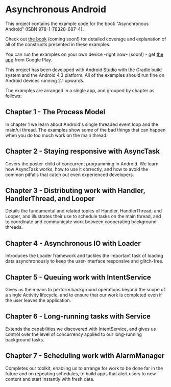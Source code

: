 Asynchronous Android
====================

This project contains the example code for the book "Asynchronous Android" (ISBN 978-1-78328-687-4).

Check out [the book](todo) (coming soon!) for detailed coverage and explanation of all of the constructs presented in these examples.

You can run the examples on your own device -right now- (soon!) - get [the app](todo) from Google Play.

This project has been developed with Android Studio with the Gradle build system and the Android 4.3 platform. All of the examples should run fine on Android devices running 2.1 upwards.

The examples are arranged in a single app, and grouped by chapter as follows:

Chapter 1 - The Process Model
-----------------------------
In chapter 1 we learn about Android's single threaded event loop and the main/ui thread. The examples show some of the bad things that can happen when you do too much work on the main thread.

Chapter 2 - Staying responsive with AsyncTask
---------------------
Covers the poster-child of concurrent programming in Android. We learn how AsyncTask works, how to use it correctly, and how to avoid the common pitfalls that catch out even experienced developers.
 
Chapter 3 - Distributing work with Handler, HandlerThread, and Looper
----------------------------------------------
Details the fundamental and related topics of Handler, HandlerThread, and Looper, and illustrates their use to schedule tasks on the main thread, and to coordinate and communicate work between cooperating background threads.
 
Chapter 4 - Asynchronous IO with Loader
---------------------------------------
Introduces the Loader framework and tackles the important task of loading data asynchronously to keep the user-interface responsive and glitch-free.
 
Chapter 5 - Queuing work with IntentService
-------------------------------------------
Gives us the means to perform background operations beyond the scope of a single Activity lifecycle, and to ensure that our work is completed even if the user leaves the application.
 
Chapter 6 - Long-running tasks with Service
-------------------------------------------
Extends the capabilities we discovered with IntentService, and gives us control over the level of concurrency applied to our long-running background tasks.
 
Chapter 7 - Scheduling work with AlarmManager
---------------------------------------------
Completes our toolkit, enabling us to arrange for work to be done far in the future and on repeating schedules, to build apps that alert users to new content and start instantly with fresh data.
